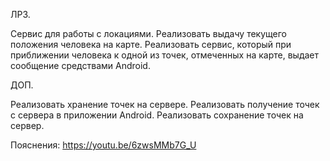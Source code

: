 ЛР3.

Сервис для работы с локациями.
Реализовать выдачу текущего положения человека на карте. Реализовать сервис, который при приближении человека к одной из точек, отмеченных на карте, выдает сообщение средствами Android.

ДОП.

Реализовать хранение точек на сервере. Реализовать получение точек с сервера в приложении Android. Реализовать сохранение точек на сервер.

Пояснения: https://youtu.be/6zwsMMb7G_U